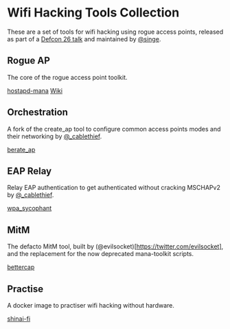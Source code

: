 # Wifi Hacking Tools Collection

These are a set of tools for wifi hacking using rogue access points, released as part of a [Defcon 26 talk](https://www.youtube.com/watch?v=eYsGyvGxlpI) and maintained by [@singe](https://twitter.com/singe).

## Rogue AP

The core of the rogue access point toolkit.

[hostapd-mana](https://github.com/sensepost/hostapd-mana/)
[Wiki](https://github.com/sensepost/hostapd-mana/wiki)

## Orchestration

A fork of the create_ap tool to configure common access points modes and their networking by [@_cablethief](https://twitter.com/_cablethief).

[berate_ap](https://github.com/sensepost/berate_ap)

## EAP Relay

Relay EAP authentication to get authenticated without cracking MSCHAPv2 by [@_cablethief](https://twitter.com/_cablethief).

[wpa_sycophant](https://github.com/sensepost/wpa_sycophant)

## MitM

The defacto MitM tool, built by (@evilsocket)[https://twitter.com/evilsocket], and the replacement for the now deprecated mana-toolkit scripts.

[bettercap](https://github.com/bettercap/bettercap)

## Practise

A docker image to practiser wifi hacking without hardware.

[shinai-fi](https://github.com/sensepost/shinai-fi)
